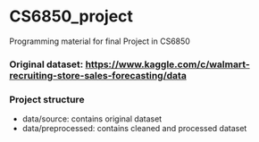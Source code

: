 # CS6850_project
Programming material for final Project in CS6850

### Original dataset: https://www.kaggle.com/c/walmart-recruiting-store-sales-forecasting/data


### Project structure
- data/source: contains original dataset
- data/preprocessed: contains cleaned and processed dataset